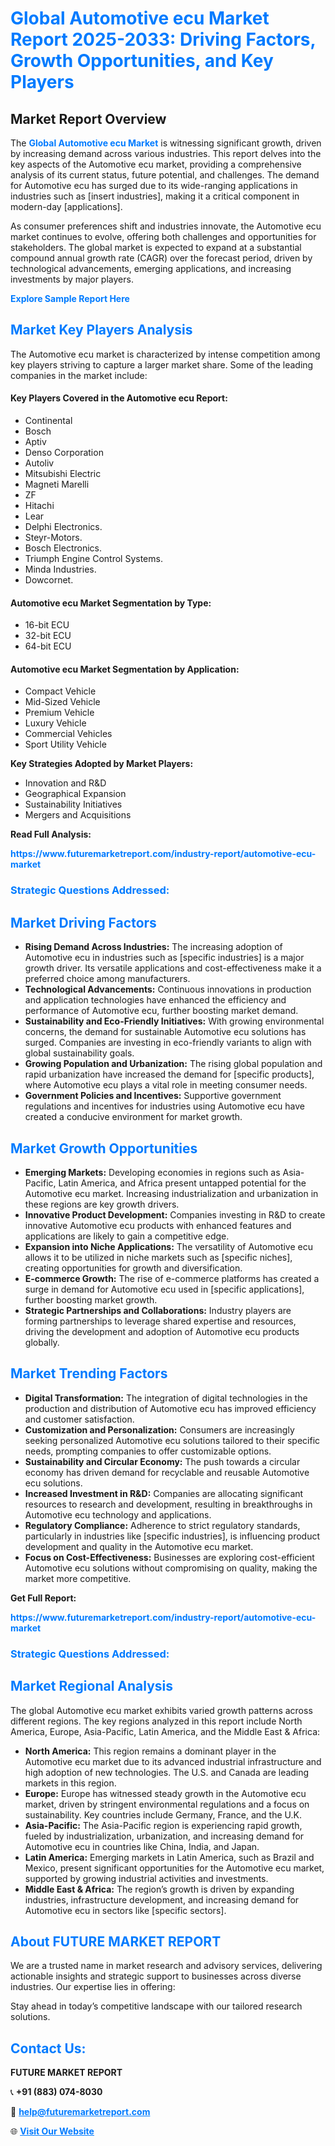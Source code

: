 <h1 style="color: #007BFF;">Global Automotive ecu Market Report 2025-2033: Driving Factors, Growth Opportunities, and Key Players</h1>

<section id="overview">
<h2>Market Report Overview</h2>
<p>The <a href="https://www.futuremarketreport.com/industry-report/automotive-ecu-market" style="color: #007BFF; text-decoration: none;"><strong>Global Automotive ecu Market</strong></a> is witnessing significant growth, driven by increasing demand across various industries. This report delves into the key aspects of the Automotive ecu market, providing a comprehensive analysis of its current status, future potential, and challenges. The demand for Automotive ecu has surged due to its wide-ranging applications in industries such as [insert industries], making it a critical component in modern-day [applications].</p>
<p>As consumer preferences shift and industries innovate, the Automotive ecu market continues to evolve, offering both challenges and opportunities for stakeholders. The global market is expected to expand at a substantial compound annual growth rate (CAGR) over the forecast period, driven by technological advancements, emerging applications, and increasing investments by major players.</p>
</section>

<section id="overview">
<p><a href="https://www.futuremarketreport.com/request-sample/reportId=87914" style="color: #007BFF; text-decoration: none;"><strong>Explore Sample Report Here</strong></a></p>
</section>

<section id="key-players">
<h2 style="color: #007BFF;">Market Key Players Analysis</h2>
<p>The Automotive ecu market is characterized by intense competition among key players striving to capture a larger market share. Some of the leading companies in the market include:</p>
<h4>Key Players Covered in the Automotive ecu Report:</h4>
<ul><li>Continental</li><li>Bosch</li><li>Aptiv</li><li>Denso Corporation</li><li>Autoliv</li><li>Mitsubishi Electric</li><li>Magneti Marelli</li><li>ZF</li><li>Hitachi</li><li>Lear</li><li>Delphi Electronics.</li><li>Steyr-Motors.</li><li>Bosch Electronics.</li><li>Triumph Engine Control Systems.</li><li>Minda Industries.</li><li>Dowcornet.</li></ul>
<h4>Automotive ecu Market Segmentation by Type:</h4>
<ul><li>16-bit ECU</li><li>32-bit ECU</li><li>64-bit ECU</li></ul>

<h4>Automotive ecu Market Segmentation by Application:</h4>
<ul><li>Compact Vehicle</li><li>Mid-Sized Vehicle</li><li>Premium Vehicle</li><li>Luxury Vehicle</li><li>Commercial Vehicles</li><li>Sport Utility Vehicle</li></ul>
<p><strong>Key Strategies Adopted by Market Players:</strong></p>
<ul>
<li>Innovation and R&D</li>
<li>Geographical Expansion</li>
<li>Sustainability Initiatives</li>
<li>Mergers and Acquisitions</li>
</ul>
</section>

<section>
<p><strong>Read Full Analysis: </strong></p><a href="https://www.futuremarketreport.com/industry-report/automotive-ecu-market" style="color: #007BFF; text-decoration: none;"><strong>https://www.futuremarketreport.com/industry-report/automotive-ecu-market</strong></a>
<h3 style="color: #007BFF;">Strategic Questions Addressed:</h3>
</section>

<section id="driving-factors">
<h2 style="color: #007BFF;">Market Driving Factors</h2>
<ul>
<li><strong>Rising Demand Across Industries:</strong> The increasing adoption of Automotive ecu in industries such as [specific industries] is a major growth driver. Its versatile applications and cost-effectiveness make it a preferred choice among manufacturers.</li>
<li><strong>Technological Advancements:</strong> Continuous innovations in production and application technologies have enhanced the efficiency and performance of Automotive ecu, further boosting market demand.</li>
<li><strong>Sustainability and Eco-Friendly Initiatives:</strong> With growing environmental concerns, the demand for sustainable Automotive ecu solutions has surged. Companies are investing in eco-friendly variants to align with global sustainability goals.</li>
<li><strong>Growing Population and Urbanization:</strong> The rising global population and rapid urbanization have increased the demand for [specific products], where Automotive ecu plays a vital role in meeting consumer needs.</li>
<li><strong>Government Policies and Incentives:</strong> Supportive government regulations and incentives for industries using Automotive ecu have created a conducive environment for market growth.</li>
</ul>
</section>

<section id="growth-opportunities">
<h2 style="color: #007BFF;">Market Growth Opportunities</h2>
<ul>
<li><strong>Emerging Markets:</strong> Developing economies in regions such as Asia-Pacific, Latin America, and Africa present untapped potential for the Automotive ecu market. Increasing industrialization and urbanization in these regions are key growth drivers.</li>
<li><strong>Innovative Product Development:</strong> Companies investing in R&D to create innovative Automotive ecu products with enhanced features and applications are likely to gain a competitive edge.</li>
<li><strong>Expansion into Niche Applications:</strong> The versatility of Automotive ecu allows it to be utilized in niche markets such as [specific niches], creating opportunities for growth and diversification.</li>
<li><strong>E-commerce Growth:</strong> The rise of e-commerce platforms has created a surge in demand for Automotive ecu used in [specific applications], further boosting market growth.</li>
<li><strong>Strategic Partnerships and Collaborations:</strong> Industry players are forming partnerships to leverage shared expertise and resources, driving the development and adoption of Automotive ecu products globally.</li>
</ul>
</section>

<section id="trending-factors">
<h2 style="color: #007BFF;">Market Trending Factors</h2>
<ul>
<li><strong>Digital Transformation:</strong> The integration of digital technologies in the production and distribution of Automotive ecu has improved efficiency and customer satisfaction.</li>
<li><strong>Customization and Personalization:</strong> Consumers are increasingly seeking personalized Automotive ecu solutions tailored to their specific needs, prompting companies to offer customizable options.</li>
<li><strong>Sustainability and Circular Economy:</strong> The push towards a circular economy has driven demand for recyclable and reusable Automotive ecu solutions.</li>
<li><strong>Increased Investment in R&D:</strong> Companies are allocating significant resources to research and development, resulting in breakthroughs in Automotive ecu technology and applications.</li>
<li><strong>Regulatory Compliance:</strong> Adherence to strict regulatory standards, particularly in industries like [specific industries], is influencing product development and quality in the Automotive ecu market.</li>
<li><strong>Focus on Cost-Effectiveness:</strong> Businesses are exploring cost-efficient Automotive ecu solutions without compromising on quality, making the market more competitive.</li>
</ul>
</section>

<section>
<p><strong>Get Full Report: </strong></p><a href="https://www.futuremarketreport.com/industry-report/automotive-ecu-market" style="color: #007BFF; text-decoration: none;"><strong>https://www.futuremarketreport.com/industry-report/automotive-ecu-market</strong></a>
<h3 style="color: #007BFF;">Strategic Questions Addressed:</h3>
</section>


<section id="regional-analysis">
<h2 style="color: #007BFF;">Market Regional Analysis</h2>
<p>The global Automotive ecu market exhibits varied growth patterns across different regions. The key regions analyzed in this report include North America, Europe, Asia-Pacific, Latin America, and the Middle East & Africa:</p>
<ul>
<li><strong>North America:</strong> This region remains a dominant player in the Automotive ecu market due to its advanced industrial infrastructure and high adoption of new technologies. The U.S. and Canada are leading markets in this region.</li>
<li><strong>Europe:</strong> Europe has witnessed steady growth in the Automotive ecu market, driven by stringent environmental regulations and a focus on sustainability. Key countries include Germany, France, and the U.K.</li>
<li><strong>Asia-Pacific:</strong> The Asia-Pacific region is experiencing rapid growth, fueled by industrialization, urbanization, and increasing demand for Automotive ecu in countries like China, India, and Japan.</li>
<li><strong>Latin America:</strong> Emerging markets in Latin America, such as Brazil and Mexico, present significant opportunities for the Automotive ecu market, supported by growing industrial activities and investments.</li>
<li><strong>Middle East & Africa:</strong> The region’s growth is driven by expanding industries, infrastructure development, and increasing demand for Automotive ecu in sectors like [specific sectors].</li>
</ul>
</section>

<footer>
<h2 style="color: #007BFF;">About FUTURE MARKET REPORT</h2>
<p>We are a trusted name in market research and advisory services, delivering actionable insights and strategic support to businesses across diverse industries. Our expertise lies in offering:</p>

<p>Stay ahead in today’s competitive landscape with our tailored research solutions.</p>

<h2 style="color: #007BFF;">Contact Us:</h2>
<p><strong>FUTURE MARKET REPORT</strong></p>
<p>📞 <strong>+91 (883) 074-8030</strong></p>
<p>📧 <strong><a href="mailto:help@futuremarketreport.com" style="color: #007BFF;">help@futuremarketreport.com</a></strong></p>
<p>🌐 <strong><a href="https://www.futuremarketreport.com/" style="color: #007BFF;">Visit Our Website</a></strong></p>
</footer>